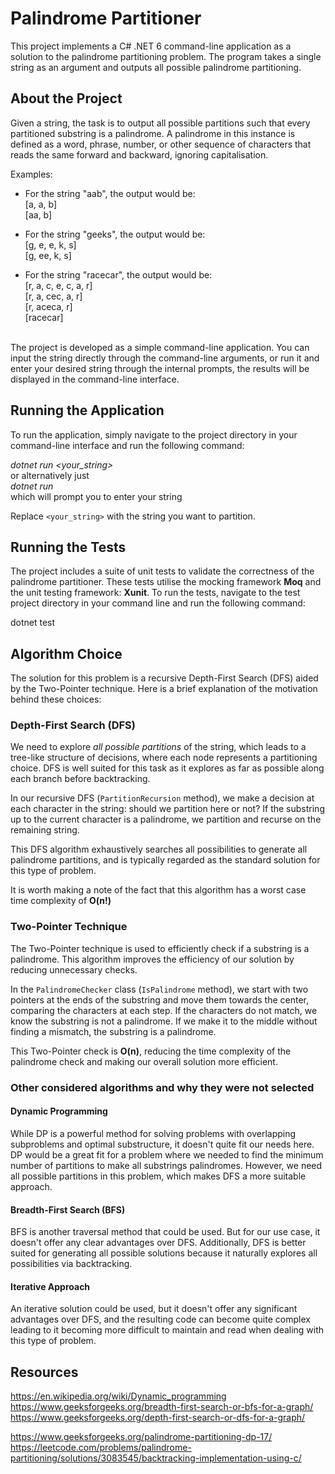 # Palindrome Partitioner

This project implements a C# .NET 6 command-line application as a solution to the palindrome partitioning problem. The program takes a single string as an argument and outputs all possible palindrome partitioning.

## About the Project

Given a string, the task is to output all possible partitions such that every partitioned substring is a palindrome. A palindrome in this instance is defined as a word, phrase, number, or other sequence of characters that reads the same forward and backward, ignoring capitalisation.

Examples:<br/>

- For the string "aab", the output would be: <br/>
[a, a, b]<br/>
[aa, b]<br/>

- For the string "geeks", the output would be: <br/>
[g, e, e, k, s]<br/>
[g, ee, k, s]<br/>
- For the string "racecar", the output would be:<br/>
[r, a, c, e, c, a, r]<br/>
[r, a, cec, a, r]<br/>
[r, aceca, r]<br/>
[racecar]<br/>
<br/>
The project is developed as a simple command-line application. You can input the string directly through the command-line arguments, or run it and enter your desired string through the internal prompts, the results will be displayed in the command-line interface.

## Running the Application

To run the application, simply navigate to the project directory in your command-line interface and run the following command:

<em>dotnet run <your_string> </em><br/>
or alternatively just <br/>
<em>dotnet run </em><br/>
which will prompt you to enter your string

Replace `<your_string>` with the string you want to partition.

## Running the Tests

The project includes a suite of unit tests to validate the correctness of the palindrome partitioner. These tests utilise the mocking framework **Moq** and the unit testing framework: **Xunit**. To run the tests, navigate to the test project directory in your command line and run the following command:

dotnet test


## Algorithm Choice

The solution for this problem is a recursive Depth-First Search (DFS) aided by the Two-Pointer technique. Here is a brief explanation of the motivation behind these choices:

### Depth-First Search (DFS)

We need to explore *all possible partitions* of the string, which leads to a tree-like structure of decisions, where each node represents a partitioning choice. DFS is well suited for this task as it explores as far as possible along each branch before backtracking. 

In our recursive DFS (`PartitionRecursion` method), we make a decision at each character in the string: should we partition here or not? If the substring up to the current character is a palindrome, we partition and recurse on the remaining string.

This DFS algorithm exhaustively searches all possibilities to generate all palindrome partitions, and is typically regarded as the standard solution for this type of problem.

It is worth making a note of the fact that this algorithm has a worst case time complexity of **O(n!)**

### Two-Pointer Technique

The Two-Pointer technique is used to efficiently check if a substring is a palindrome. This algorithm improves the efficiency of our solution by reducing unnecessary checks.

In the `PalindromeChecker` class (`IsPalindrome` method), we start with two pointers at the ends of the substring and move them towards the center, comparing the characters at each step. If the characters do not match, we know the substring is not a palindrome. If we make it to the middle without finding a mismatch, the substring is a palindrome.

This Two-Pointer check is **O(n)**, reducing the time complexity of the palindrome check and making our overall solution more efficient.


### Other considered algorithms and why they were not selected
#### Dynamic Programming
While DP is a powerful method for solving problems with overlapping subproblems and optimal substructure, it doesn't quite fit our needs here. DP would be a great fit for a problem where we needed to find the minimum number of partitions to make all substrings palindromes. However, we need all possible partitions in this problem, which makes DFS a more suitable approach.
#### Breadth-First Search (BFS)
BFS is another traversal method that could be used. But for our use case, it doesn't offer any clear advantages over DFS. Additionally, DFS is better suited for generating all possible solutions because it naturally explores all possibilities via backtracking.
#### Iterative Approach
An iterative solution could be used, but it doesn't offer any significant advantages over DFS, and the resulting code can become quite complex leading to it becoming more difficult to maintain and read when dealing with this type of problem. 

## Resources

https://en.wikipedia.org/wiki/Dynamic_programming<br/>
https://www.geeksforgeeks.org/breadth-first-search-or-bfs-for-a-graph/<br/>
https://www.geeksforgeeks.org/depth-first-search-or-dfs-for-a-graph/<br/>


https://www.geeksforgeeks.org/palindrome-partitioning-dp-17/<br/>
https://leetcode.com/problems/palindrome-partitioning/solutions/3083545/backtracking-implementation-using-c/<br/>

